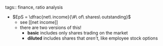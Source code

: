 tags:: finance, ratio analysis

- $EpS = \dfrac{net\ income}{\#\ of\ shares\ outstanding}$
	- see [[net income]]
	- there are two versions of this!
		- **basic** includes only shares trading on the market
		- **diluted** includes shares that _aren't_, like employee stock options